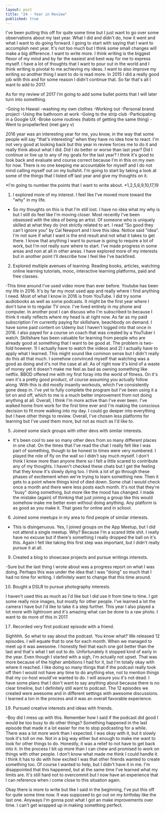 ```yaml
---
layout: post
title: "24 - Year in Review"
published: true
---
```

I've been putting this off for quite some time but I just want to go over some observations about my last year. What I did and didn't do, how it went and what I want to do going forward. I going to start with saying that I want to accomplish next year. It's not too much but I think some small changes will make a big difference. I want to write more. I think writing is the biggest flexor of my mind and by far the easiest and best way for me to express myself. I have a lot of thoughts that I want to pour out in the world and I think writing is pivotal to me achieving my ideas. I want to also improve my writing so another thing I want to do is read more. In 2015 I did a really good job with this and for some reason I didn't continue that. So far that's all I want to add to 2017. 

As for my review of 2017 I'm going to add some bullet points that I will later turn into something.

-Going to Hawaii
-washing my own clothes
-Working out
-Personal brand project 
-Using the bathroom at work
-Going to the strip club
-Participating in a Google UX
-Broke some routines (habits of getting the same thing)
-Went to propellerfest (met gary v)

2016 year was an interesting year for me, you know, in the way that some people will say "that's interesting" when they have no idea how to react. I'm not very good at looking back but this year in review forces me to do it and really think about what I did. Did I do better or worse than last year? Did I continue or live up to any of my goals for the last year? I think it's good to look back and evaluate and course correct because I'm in this on my own for now. There is no one keeping me accountable for myself and I do not mind calling myself out on my bullshit. I'm going to start by taking a look at some of the things that I listed off last year and give my thoughts on it.

*I'm going to number the points that I want to write about.
*1,2,5,6,9,10,17,19

1) I explored more of my interest. I feel like I've moved more toward the "why" in my life.

- So my thoughts on this is that I'm still lost. I have no idea what my why is but I still do feel like I'm moving closer. Most recently I've been obsessed with the idea of being an artist. Of someone who is uniquely skilled at what they do (not strictly related to art. I read "So good they can't ignore you" by Cal Newport and I love this idea. Notice said "idea". I'm not sure if what I want is the end result and not what it takes to get there. I know that anything I want to pursue is going to require a lot of work, but I'm not really sure where to start. I've made progress in some areas and non at all in other areas. I have explored more of my interests but in another point I'll describe how I feel like I've backfired.

2) Explored multiple avenues of learning. Reading books, articles, watching online learning tutorials, mooc, interactive learning platforms, paid and free classes.

-This time around I've used video more than ever before. Youtube has been my life in 2016. It's by far my most used app and really where I find anything I need. Most of what I know in 2016 is from YouTube. I did try some audiobooks as well as some podcasts. It might be the first year where I don't tune in to regular TV once. I've lived entirely in my phone and computer.  In another post I can discuss who I'm subscribed to because I think it really reflects where my head is at right now. As far as my paid subscription I'm currently paying for skillshare, beachbody on demand. I have some paid content on Udemy but I haven't logged into that once in 2016. I also payed for a course on coach that was created by a YouTuber I watch. Skillshare has been valuable for learning from people who are already good at something that I want to be good at. The problem is two-fold however. 1) I actually have to watch the videos and 2) I actually have to apply what I learned. This might sound like common sense but I didn't really do this all that much. I somehow convinced myself that watching was a good as doing and it's not the case at all. As of right now it's kind of a waste of money yet it doesn't make me feel as bad as owning something like netflix. BBOD offered me with my first foray into the world of fitness. On it's own it's a pretty good product, of course assuming you actually follow along. With this is did mostly insanity workouts, which I've consistently gone deep in. I've yet to fully complete the program but I've been using it a lot on and off, which to me is a much better improvement from not doing anything at all. Overall, I think I'm more active than I've ever been. I've walked home from work for the first time ever and I'm making the conscious decision to fit more walking into my day. I could go deeper into everything but I have other things to review. Overall, I've chosen less platforms for learning but I've used them more, but not as much as I'd like to.

5) Joined some slack groups with other devs with similar interests.

- It's been cool to see so many other devs from so many different places in one chat. On the times that I've read the chat I really felt like I was part of something, though to be honest to times were very numbered. I played the role of fly on the wall so I didn't say much myself. I don't think I knew more than anyone there so I felt a little scared to contribute any of my thoughts. I haven't checked these chats but I get the feeling that they know it's slowly dying too. I think a lot of go through these phases of excitement when we're trying to learn something new. Then it gets to a point where things kind of died down. Some chat I would check once a month and there were less posts each month. It's not that they're "busy" doing something, but more like the mood has changed. I made the mistake (again) of thinking that just joining a group like this would somehow make me better even without doing anything. Any platform is as good as you make it. That goes for online and in school.

6) Joined some meetups in my area to find people of similar interests.

- This is disingenuous. Yes, I joined groups on the App Meetup, but I did not attend a single meetup. Why? Because I'm a scared little shit. I really have no excuse but if there's something I really dropped the ball on it's this. Again I felt like taking this first step was important, but I didn't really pursue it at all.

9) Created a blog to showcase projects and pursue writings interests.


-Sure but the last thing I wrote about was a progress report on what I was doing. Perhaps this was under the idea that I was "doing" so much that I had no time for writing. I definitely want to change that this time around.

10) Bought a DSLR to pursue photography interests.


I haven't used this as much as I'd like but I did use it from time to time. I got some really nice images, but mostly for other people. I've learned a lot the camera I have but I'd like to take it a step further. This year I also played a lot more with lightroom and it's amazing what can be done to a raw photo. I want to do more of this in 2017.

17) Recorded very first podcast episode with a friend.


Sighhhh. So what to say about the podcast. You know what? We released 12 episodes. I will equate that to one for each month.  When we managed to meet up it was awesome. I honestly feel that each one got better than the last and that's what I set out to do. Unfortunately it stopped kind of early in the year. Even though I started with a sigh, I'm actually not upset. That was more because of the higher ambitions I had for it, but I'm totally okay with where it reached. I like doing so many things that if the podcast really took off then I would not have any time to do anything else, not to mention things that my co-host would've wanted to do. I will assure you it's not dead. I have some plans that I don't want to say anything about because there is no clear timeline, but I definitely still want to podcast. The 12 episodes we created were awesome and in different settings with awesome discussions. I learned a ton in the process and it was an overall favorable experience.

19) Pursued creative interests and ideas with friends.

-Boy did I mess up with this. Remember how I said if the podcast did good I would be too busy to do other things? Something happened in the last episode that made it a lot easier for me to stop podcasting for a while. There was a lot more work than I expected. I was okay with it, but it slowly took it's toll on me. Not in a big way either but enough to make me want to look for other things to do. Honestly, it was a relief to not have to get back into it. In the process I bit up more than I can chew and promised to work on things with other people. I don't know what made me think I could handle it.  I think it has to do with how excited I was that other friends wanted to create something too. Of course I wanted to help, but I didn't have it in me. I'm disappointed that this happened, but at the same time I've learned what my limits are. It's still hard not to overcommit but I now have an experience that I can reference when i come close to this situation again. 

Okay there is more to write but like I said in the beginning, I've put this off for quite some time now. It was supposed to go out on my birthday like the last one. Anyways I'm gonna post what I got an make improvements over time. I can't get wrapped up in making something perfect.



